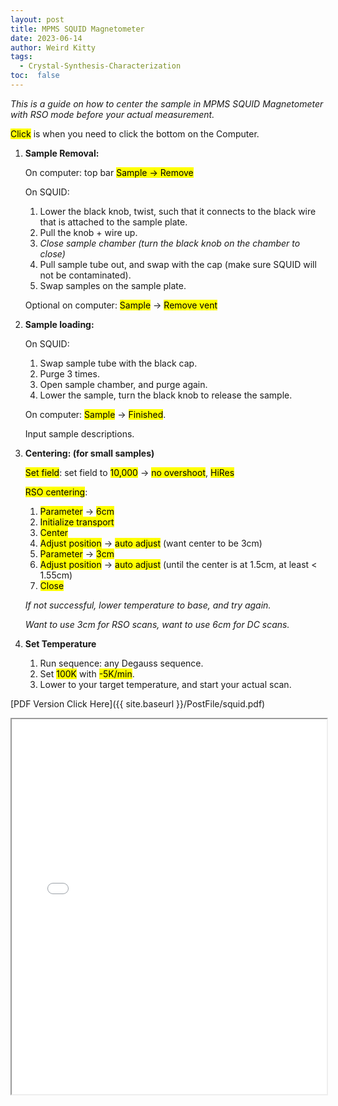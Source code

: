 ```yaml
---
layout: post
title: MPMS SQUID Magnetometer
date: 2023-06-14
author: Weird Kitty
tags: 
  - Crystal-Synthesis-Characterization
toc:  false
---
```


_This is a guide on how to center the sample in MPMS SQUID Magnetometer with RSO mode before your actual measurement._

<mark>Click</mark> is when you need to click the bottom on the Computer.

1. **Sample Removal:**
   
    On computer: top bar <mark>Sample<mark/> -> <mark>Remove</mark>

    On SQUID:
   
    1. Lower the black knob, twist, such that it connects to the black wire that is attached to the sample plate.
    2. Pull the knob + wire up.
    3. _Close sample chamber (turn the black knob on the chamber to close)_
    4. Pull sample tube out, and swap with the cap (make sure SQUID will not be contaminated).
    5. Swap samples on the sample plate. 

    Optional on computer: <mark>Sample</mark> -> <mark>Remove vent</mark>

3. **Sample loading:**
   
    On SQUID:
   
    1. Swap sample tube with the black cap.
    2. Purge 3 times.
    3. Open sample chamber, and purge again.
    4. Lower the sample, turn the black knob to release the sample. 

    On computer: <mark>Sample</mark> -> <mark>Finished</mark>.

   Input sample descriptions. 
 
4. **Centering: (for small samples)**

    <mark>Set field</mark>: set field to <mark>10,000</mark> -> <mark>no overshoot</mark>, <mark>HiRes</mark>

    <mark>RSO centering</mark>:
    1. <mark>Parameter</mark> -> <mark>6cm</mark>
    2. <mark>Initialize transport</mark>
    3. <mark>Center</mark>
    4. <mark>Adjust position</mark> -> <mark>auto adjust</mark>  (want center to be 3cm)
    5. <mark>Parameter</mark> -> <mark>3cm</mark>
    6. <mark>Adjust position</mark> -> <mark>auto adjust</mark>  (until the center is at 1.5cm, at least < 1.55cm)
    7. <mark>Close</mark> 
    
    _If not successful, lower temperature to base, and try again._

    _Want to use 3cm for RSO scans, want to use 6cm for DC scans._

5. **Set Temperature**
    1. Run sequence: any Degauss sequence.
    2. Set <mark>100K</mark> with <mark>-5K/min</mark>.
    3. Lower to your target temperature, and start your actual scan.
 

[PDF Version Click Here]({{ site.baseurl }}/PostFile/squid.pdf)

<iframe src="{{ site.baseurl }}/PostFile/squid.pdf" width="100%" height="600px">
    This browser does not support PDFs. Please download the PDF to view it: 
    <a href="{{ site.baseurl }}/PostFile/squid.pdf">Download PDF</a>.
</iframe>
